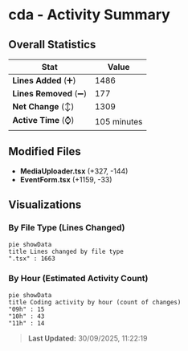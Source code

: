 # cda - Activity Summary 

## Overall Statistics

| Stat                   | Value                                                             |
| ---------------------- | ----------------------------------------------------------------- |
| **Lines Added** (➕)   | 1486                                          |
| **Lines Removed** (➖) | 177                                        |
| **Net Change** (↕)    | 1309                |
| **Active Time** (⌚)   | 105 minutes |


## Modified Files
- **MediaUploader.tsx** (+327, -144)
- **EventForm.tsx** (+1159, -33)

## Visualizations

### By File Type (Lines Changed)

```mermaid
pie showData
title Lines changed by file type
".tsx" : 1663
```

### By Hour (Estimated Activity Count)

```mermaid
pie showData
title Coding activity by hour (count of changes)
"09h" : 15
"10h" : 43
"11h" : 14
```


> **Last Updated:** 30/09/2025, 11:22:19